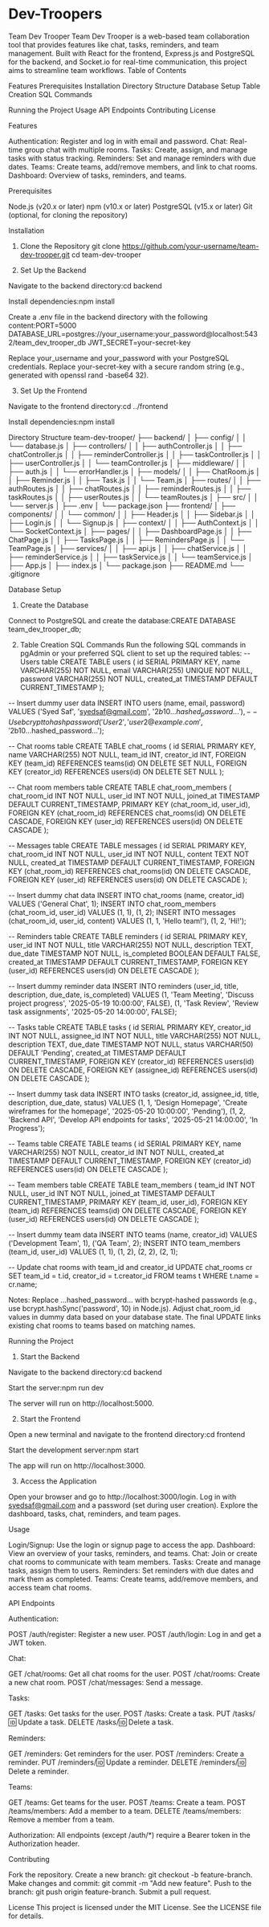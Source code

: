 ﻿# Dev-Troopers
Team Dev Trooper
Team Dev Trooper is a web-based team collaboration tool that provides features like chat, tasks, reminders, and team management. Built with React for the frontend, Express.js and PostgreSQL for the backend, and Socket.io for real-time communication, this project aims to streamline team workflows.
Table of Contents

Features
Prerequisites
Installation
Directory Structure
Database Setup
Table Creation SQL Commands


Running the Project
Usage
API Endpoints
Contributing
License

Features

Authentication: Register and log in with email and password.
Chat: Real-time group chat with multiple rooms.
Tasks: Create, assign, and manage tasks with status tracking.
Reminders: Set and manage reminders with due dates.
Teams: Create teams, add/remove members, and link to chat rooms.
Dashboard: Overview of tasks, reminders, and teams.

Prerequisites

Node.js (v20.x or later)
npm (v10.x or later)
PostgreSQL (v15.x or later)
Git (optional, for cloning the repository)

Installation
1. Clone the Repository
git clone https://github.com/your-username/team-dev-trooper.git
cd team-dev-trooper

2. Set Up the Backend

Navigate to the backend directory:cd backend


Install dependencies:npm install


Create a .env file in the backend directory with the following content:PORT=5000
DATABASE_URL=postgres://your_username:your_password@localhost:5432/team_dev_trooper_db
JWT_SECRET=your-secret-key


Replace your_username and your_password with your PostgreSQL credentials.
Replace your-secret-key with a secure random string (e.g., generated with openssl rand -base64 32).



3. Set Up the Frontend

Navigate to the frontend directory:cd ../frontend


Install dependencies:npm install



Directory Structure
team-dev-trooper/
├── backend/
│   ├── config/
│   │   └── database.js
│   ├── controllers/
│   │   ├── authController.js
│   │   ├── chatController.js
│   │   ├── reminderController.js
│   │   ├── taskController.js
│   │   ├── userController.js
│   │   └── teamController.js
│   ├── middleware/
│   │   ├── auth.js
│   │   └── errorHandler.js
│   ├── models/
│   │   ├── ChatRoom.js
│   │   ├── Reminder.js
│   │   ├── Task.js
│   │   └── Team.js
│   ├── routes/
│   │   ├── authRoutes.js
│   │   ├── chatRoutes.js
│   │   ├── reminderRoutes.js
│   │   ├── taskRoutes.js
│   │   ├── userRoutes.js
│   │   └── teamRoutes.js
│   ├── src/
│   │   └── server.js
│   ├── .env
│   └── package.json
├── frontend/
│   ├── components/
│   │   └── common/
│   │       ├── Header.js
│   │       ├── Sidebar.js
│   │       ├── Login.js
│   │       └── Signup.js
│   ├── context/
│   │   ├── AuthContext.js
│   │   └── SocketContext.js
│   ├── pages/
│   │   ├── DashboardPage.js
│   │   ├── ChatPage.js
│   │   ├── TasksPage.js
│   │   ├── RemindersPage.js
│   │   └── TeamPage.js
│   ├── services/
│   │   ├── api.js
│   │   ├── chatService.js
│   │   ├── reminderService.js
│   │   ├── taskService.js
│   │   └── teamService.js
│   ├── App.js
│   ├── index.js
│   └── package.json
├── README.md
└── .gitignore

Database Setup
1. Create the Database

Connect to PostgreSQL and create the database:CREATE DATABASE team_dev_trooper_db;



2. Table Creation SQL Commands
Run the following SQL commands in pgAdmin or your preferred SQL client to set up the required tables:
-- Users table
CREATE TABLE users (
  id SERIAL PRIMARY KEY,
  name VARCHAR(255) NOT NULL,
  email VARCHAR(255) UNIQUE NOT NULL,
  password VARCHAR(255) NOT NULL,
  created_at TIMESTAMP DEFAULT CURRENT_TIMESTAMP
);

-- Insert dummy user data
INSERT INTO users (name, email, password) VALUES
('Syed Saf', 'syedsaf@gmail.com', '$2b$10$...hashed_password...'), -- Use bcrypt to hash password
('User2', 'user2@example.com', '$2b$10$...hashed_password...');

-- Chat rooms table
CREATE TABLE chat_rooms (
  id SERIAL PRIMARY KEY,
  name VARCHAR(255) NOT NULL,
  team_id INT,
  creator_id INT,
  FOREIGN KEY (team_id) REFERENCES teams(id) ON DELETE SET NULL,
  FOREIGN KEY (creator_id) REFERENCES users(id) ON DELETE SET NULL
);

-- Chat room members table
CREATE TABLE chat_room_members (
  chat_room_id INT NOT NULL,
  user_id INT NOT NULL,
  joined_at TIMESTAMP DEFAULT CURRENT_TIMESTAMP,
  PRIMARY KEY (chat_room_id, user_id),
  FOREIGN KEY (chat_room_id) REFERENCES chat_rooms(id) ON DELETE CASCADE,
  FOREIGN KEY (user_id) REFERENCES users(id) ON DELETE CASCADE
);

-- Messages table
CREATE TABLE messages (
  id SERIAL PRIMARY KEY,
  chat_room_id INT NOT NULL,
  user_id INT NOT NULL,
  content TEXT NOT NULL,
  created_at TIMESTAMP DEFAULT CURRENT_TIMESTAMP,
  FOREIGN KEY (chat_room_id) REFERENCES chat_rooms(id) ON DELETE CASCADE,
  FOREIGN KEY (user_id) REFERENCES users(id) ON DELETE CASCADE
);

-- Insert dummy chat data
INSERT INTO chat_rooms (name, creator_id) VALUES
('General Chat', 1);
INSERT INTO chat_room_members (chat_room_id, user_id) VALUES
(1, 1), (1, 2);
INSERT INTO messages (chat_room_id, user_id, content) VALUES
(1, 1, 'Hello team!'), (1, 2, 'Hi!');

-- Reminders table
CREATE TABLE reminders (
  id SERIAL PRIMARY KEY,
  user_id INT NOT NULL,
  title VARCHAR(255) NOT NULL,
  description TEXT,
  due_date TIMESTAMP NOT NULL,
  is_completed BOOLEAN DEFAULT FALSE,
  created_at TIMESTAMP DEFAULT CURRENT_TIMESTAMP,
  FOREIGN KEY (user_id) REFERENCES users(id) ON DELETE CASCADE
);

-- Insert dummy reminder data
INSERT INTO reminders (user_id, title, description, due_date, is_completed) VALUES
(1, 'Team Meeting', 'Discuss project progress', '2025-05-19 10:00:00', FALSE),
(1, 'Task Review', 'Review task assignments', '2025-05-20 14:00:00', FALSE);

-- Tasks table
CREATE TABLE tasks (
  id SERIAL PRIMARY KEY,
  creator_id INT NOT NULL,
  assignee_id INT NOT NULL,
  title VARCHAR(255) NOT NULL,
  description TEXT,
  due_date TIMESTAMP NOT NULL,
  status VARCHAR(50) DEFAULT 'Pending',
  created_at TIMESTAMP DEFAULT CURRENT_TIMESTAMP,
  FOREIGN KEY (creator_id) REFERENCES users(id) ON DELETE CASCADE,
  FOREIGN KEY (assignee_id) REFERENCES users(id) ON DELETE CASCADE
);

-- Insert dummy task data
INSERT INTO tasks (creator_id, assignee_id, title, description, due_date, status) VALUES
(1, 1, 'Design Homepage', 'Create wireframes for the homepage', '2025-05-20 10:00:00', 'Pending'),
(1, 2, 'Backend API', 'Develop API endpoints for tasks', '2025-05-21 14:00:00', 'In Progress');

-- Teams table
CREATE TABLE teams (
  id SERIAL PRIMARY KEY,
  name VARCHAR(255) NOT NULL,
  creator_id INT NOT NULL,
  created_at TIMESTAMP DEFAULT CURRENT_TIMESTAMP,
  FOREIGN KEY (creator_id) REFERENCES users(id) ON DELETE CASCADE
);

-- Team members table
CREATE TABLE team_members (
  team_id INT NOT NULL,
  user_id INT NOT NULL,
  joined_at TIMESTAMP DEFAULT CURRENT_TIMESTAMP,
  PRIMARY KEY (team_id, user_id),
  FOREIGN KEY (team_id) REFERENCES teams(id) ON DELETE CASCADE,
  FOREIGN KEY (user_id) REFERENCES users(id) ON DELETE CASCADE
);

-- Insert dummy team data
INSERT INTO teams (name, creator_id) VALUES
('Development Team', 1),
('QA Team', 2);
INSERT INTO team_members (team_id, user_id) VALUES
(1, 1), (1, 2),
(2, 2), (2, 1);

-- Update chat rooms with team_id and creator_id
UPDATE chat_rooms cr
SET team_id = t.id, creator_id = t.creator_id
FROM teams t
WHERE t.name = cr.name;


Notes:
Replace ...hashed_password... with bcrypt-hashed passwords (e.g., use bcrypt.hashSync('password', 10) in Node.js).
Adjust chat_room_id values in dummy data based on your database state.
The final UPDATE links existing chat rooms to teams based on matching names.



Running the Project
1. Start the Backend

Navigate to the backend directory:cd backend


Start the server:npm run dev


The server will run on http://localhost:5000.



2. Start the Frontend

Open a new terminal and navigate to the frontend directory:cd frontend


Start the development server:npm start


The app will run on http://localhost:3000.



3. Access the Application

Open your browser and go to http://localhost:3000/login.
Log in with syedsaf@gmail.com and a password (set during user creation).
Explore the dashboard, tasks, chat, reminders, and team pages.

Usage

Login/Signup: Use the login or signup page to access the app.
Dashboard: View an overview of your tasks, reminders, and teams.
Chat: Join or create chat rooms to communicate with team members.
Tasks: Create and manage tasks, assign them to users.
Reminders: Set reminders with due dates and mark them as completed.
Teams: Create teams, add/remove members, and access team chat rooms.

API Endpoints

Authentication:

POST /auth/register: Register a new user.
POST /auth/login: Log in and get a JWT token.


Chat:

GET /chat/rooms: Get all chat rooms for the user.
POST /chat/rooms: Create a new chat room.
POST /chat/messages: Send a message.


Tasks:

GET /tasks: Get tasks for the user.
POST /tasks: Create a task.
PUT /tasks/:id: Update a task.
DELETE /tasks/:id: Delete a task.


Reminders:

GET /reminders: Get reminders for the user.
POST /reminders: Create a reminder.
PUT /reminders/:id: Update a reminder.
DELETE /reminders/:id: Delete a reminder.


Teams:

GET /teams: Get teams for the user.
POST /teams: Create a team.
POST /teams/members: Add a member to a team.
DELETE /teams/members: Remove a member from a team.


Authorization: All endpoints (except /auth/*) require a Bearer token in the Authorization header.


Contributing

Fork the repository.
Create a new branch: git checkout -b feature-branch.
Make changes and commit: git commit -m "Add new feature".
Push to the branch: git push origin feature-branch.
Submit a pull request.

License
This project is licensed under the MIT License. See the LICENSE file for details.
